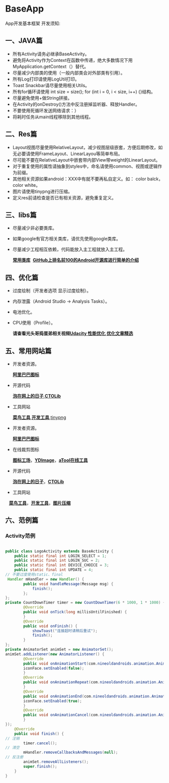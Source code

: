 # BaseApp
App开发基本框架
开发须知:
## 一、JAVA篇
* 所有Activity请务必继承BaseActivity。
* 避免将Activity作为Context在函数中传递，绝大多数情况下用MyApplication.getContext（）替代。
* 尽量减少内部类的使用（一般内部类会对外部类有引用）。
* 所有Log打印请使用LogUtil打印。
* Toast Snackbar请尽量使用相关Utils。
* 所有for循环请使用 int size = size(); for (int i = 0, i < size, i++) {}结构。
* 尽量避免使用+做String拼接。
* 在Activity的onDestroy()方法中反注册掉监听器、释放Handler。
* 不要使用死循环发送网络请求：）
* 将耗时任务从main线程移除到其他线程。
## 二、Res篇
* Layout视图尽量使用RelativeLayout，减少视图层级嵌套，方便后期修改，如无必要请使用FrameLayout、LinearLayou等简单布局。
* 尽可能不要在RelativeLayout中嵌套带内部View带weight的LinearLayout。
* 对于重复使用的属性请抽象到styles中，命名请使用common、视图或逻辑作为前缀。
* 其他相关资源如果android：XXX中有就不要再私自定义。如： color balck， color white。
* 图片请使用tinypng进行压缩。
* 定义res前请检查是否已有相关资源，避免重复定义。
## 三、libs篇
* 尽量减少非必要类库。
* 如果google有官方相关类库，请优先使用google类库。
* 尽量减少工程相互依赖，代码能放入主工程就放入主工程。

  **[常用类库](https://github.com/iMeePwni/BaseApp/blob/master/CommonLibs.md)**
  **[GitHub上排名前100的Android开源库进行简单的介绍](http://www.open-open.com/lib/view/open1457531611171.html)**
## 四、优化篇 
* 过度绘制（开发者选项 显示过度绘制）。
* 内存泄露（Android Studio -> Analysis Tasks）。
* 电池优化。
* CPU使用（Profile）。

  **请查看光头哥捣蛋弟相关视频[Udacity 性能优化](https://cn.udacity.com/course/android-performance--ud825)**,**[优化文章精选](http://www.jianshu.com/p/525e9d555cf3)**  

## 五、常用网站篇
* 开发者资源。

  **[阿里巴巴图标](http://www.iconfont.cn/)**
* 开源代码

  **[泡在网上的日子](http://www.jcodecraeer.com/)**,**[CTOLib](http://www.ctolib.com/categories/android-app.html)**
* 工具网站

  **[菜鸟工具](https://c.runoob.com/)**,**[开发工具](http://www.androiddevtools.cn/)**,[tinypng](https://tinypng.com/)
  
 * 开发者资源。
 
   **[阿里巴巴图标](http://www.iconfont.cn/)**
  
* 在线裁剪图标
 
   **[图标工场](http://icon.wuruihong.com/)**，**[YDImage](http://ydimage.yidianhulian.com/)**，**[aTool在线工具](http://www.atool.org/ios_logo.php)**
  
 * 开源代码
 
   **[泡在网上的日子](http://www.jcodecraeer.com/)**，**[CTOLib](http://www.ctolib.com/categories/android-app.html)**
   
 * 工具网站
 
    **[菜鸟工具](https://c.runoob.com/)**，**[开发工具](http://www.androiddevtools.cn/)**，**[图片压缩](https://tinypng.com/)**

## 六、范例篇
### Activity范例
```java

public class LogoActivity extends BaseActivity {
	public static final int LOGIN_SELECT = 1;
	public static final int LOGIN_SUC = 2;
	public static final int DEVICE_CHOICE = 3;
	public static final int UPDATE = 4;
// 不要过度使用static、final
 Handler mHandler = new Handler() {  
		public void handleMessage(Message msg) {
			finish();
	 	};
};
private CountDownTimer timer = new CountDownTimer(6 * 1000, 1 * 1000) {
		@Override
		public void onTick(long millisUntilFinished) {
		}
		@Override
		public void onFinish() {
			showToast("连接超时请稍后重试");
			finish();
		}
};		
private AnimatorSet animSet = new AnimatorSet();
animSet.addListener(new AnimatorListener() {
		@Override
		public void onAnimationStart(com.nineoldandroids.animation.Animator animation) {
		iconFace.setEnabled(false);
		}
		@Override
		public void onAnimationRepeat(com.nineoldandroids.animation.Animator animation) {
		}
		@Override
		public void onAnimationEnd(com.nineoldandroids.animation.Animator animation) {
		iconFace.setEnabled(true);
		}
		@Override
		public void onAnimationCancel(com.nineoldandroids.animation.Animator animation) {
		}
});
	@Override
	public void finish() {
// 注销		
		timer.cancel();
// 清空		
		mHandler.removeCallbacksAndMessages(null);
// 反注册
  		animSet.removeAllListeners();
		super.finish();
	}
}

```


   


   
